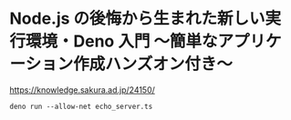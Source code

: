 # Node.js の後悔から生まれた新しい実行環境・Deno 入門 〜簡単なアプリケーション作成ハンズオン付き〜

https://knowledge.sakura.ad.jp/24150/

```shell
deno run --allow-net echo_server.ts
```
